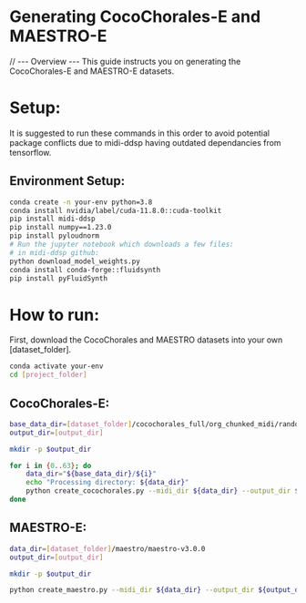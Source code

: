 # Generating CocoChorales-E and MAESTRO-E

// --- Overview ---
This guide instructs you on generating the CocoChorales-E and MAESTRO-E datasets. 

# Setup:
It is suggested to run these commands in this order to avoid potential package conflicts due to midi-ddsp having outdated dependancies from tensorflow.

## Environment Setup:
```bash
conda create -n your-env python=3.8
conda install nvidia/label/cuda-11.8.0::cuda-toolkit
pip install midi-ddsp
pip install numpy==1.23.0
pip install pyloudnorm
# Run the jupyter notebook which downloads a few files:
# in midi-ddsp github:
python download_model_weights.py 
conda install conda-forge::fluidsynth
pip install pyFluidSynth
```

# How to run:
First, download the CocoChorales and MAESTRO datasets into your own [dataset_folder].

```bash
conda activate your-env
cd [project_folder]
```

## CocoChorales-E:
```bash
base_data_dir=[dataset_folder]/cocochorales_full/org_chunked_midi/random 
output_dir=[output_dir]

mkdir -p $output_dir

for i in {0..63}; do
    data_dir="${base_data_dir}/${i}"
    echo "Processing directory: ${data_dir}"
    python create_cocochorales.py --midi_dir ${data_dir} --output_dir ${output_dir}
done
```

## MAESTRO-E:
```bash
data_dir=[dataset_folder]/maestro/maestro-v3.0.0
output_dir=[output_dir]

mkdir -p $output_dir

python create_maestro.py --midi_dir ${data_dir} --output_dir ${output_dir}